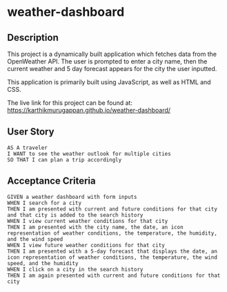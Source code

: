 # weather-dashboard

## Description
This project is a dynamically built application which fetches data from the OpenWeather API. The user is prompted to enter a city name, then the current weather and 5 day forecast appears for the city the user inputted.

This application is primarily built using JavaScript, as well as HTML and CSS. 

The live link for this project can be found at: https://karthikmurugappan.github.io/weather-dashboard/

## User Story

```
AS A traveler
I WANT to see the weather outlook for multiple cities
SO THAT I can plan a trip accordingly
```

## Acceptance Criteria

```
GIVEN a weather dashboard with form inputs
WHEN I search for a city
THEN I am presented with current and future conditions for that city and that city is added to the search history
WHEN I view current weather conditions for that city
THEN I am presented with the city name, the date, an icon representation of weather conditions, the temperature, the humidity, and the wind speed
WHEN I view future weather conditions for that city
THEN I am presented with a 5-day forecast that displays the date, an icon representation of weather conditions, the temperature, the wind speed, and the humidity
WHEN I click on a city in the search history
THEN I am again presented with current and future conditions for that city
```